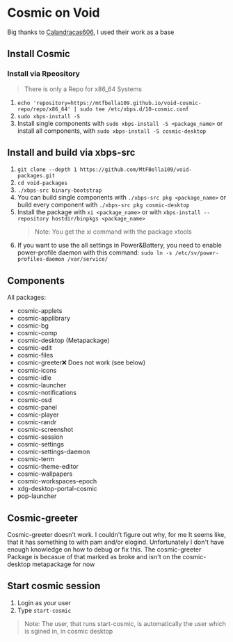 # Cosmic on Void
Big thanks to [Calandracas606](https://github.com/Calandracas606), I used their work as a base
## Install Cosmic
### Install via Rpeository
> There is only a Repo for x86_64 Systems
1. `echo 'repository=https://mtfbella109.github.io/void-cosmic-repo/repo/x86_64' | sudo tee /etc/xbps.d/10-cosmic.conf`
2. `sudo xbps-install -S`
3. Install single components with `sudo xbps-install -S <package_name>` or install all components, with `sudo xbps-install -S cosmic-desktop` 

## Install and build via xbps-src
1. `git clone --depth 1 https://github.com/MtFBella109/void-packages.git`
2. `cd void-packages`
3. `./xbps-src binary-bootstrap`
4. You can build single components with `./xbps-src pkg <package_name>` or build every component with `./xbps-src pkg cosmic-desktop`
5. Install the package with `xi <package_name>` or with `xbps-install --repository hostdir/binpkgs <package_name>`
   > Note: You get the xi command with the package xtools
7. If you want to use the all settings in Power&Battery, you need to enable power-profile daemon with this command: `sudo ln -s /etc/sv/power-profiles-daemon /var/service/`

## Components
All packages:
- cosmic-applets
- cosmic-applibrary
- cosmic-bg
- cosmic-comp
- cosmic-desktop (Metapackage)
- cosmic-edit
- cosmic-files
- cosmic-greeter❌ Does not work (see below)
- cosmic-icons
- cosmic-idle
- cosmic-launcher
- cosmic-notifications
- cosmic-osd
- cosmic-panel
- cosmic-player
- cosmic-randr
- cosmic-screenshot
- cosmic-session
- cosmic-settings
- cosmic-settings-daemon
- cosmic-term
- cosmic-theme-editor
- cosmic-wallpapers
- cosmic-workspaces-epoch
- xdg-desktop-portal-cosmic
- pop-launcher

## Cosmic-greeter
Cosmic-greeter doesn't work. I couldn't figure out why, for me It seems like, that it has something to with pam and/or elogind. Unfortunately I don't have enough knowledge on how to debug or fix this.
The cosmic-greeter Package is becasue of that marked as broke and isn't on the cosmic-desktop metapackage for now

## Start cosmic session
1. Login as your user
2. Type `start-cosmic`
> Note: The user, that runs start-cosmic, is automatically the user which is sgined in, in cosmic desktop

